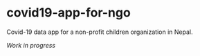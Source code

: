 # covid19-app-for-ngo
Covid-19 data app for a non-profit children organization in Nepal.

*Work in progress*


